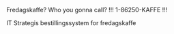 Fredagskaffe? Who you gonna call?
!!! 1-86250-KAFFE !!!

IT Strategis bestillingssystem for fredagskaffe
